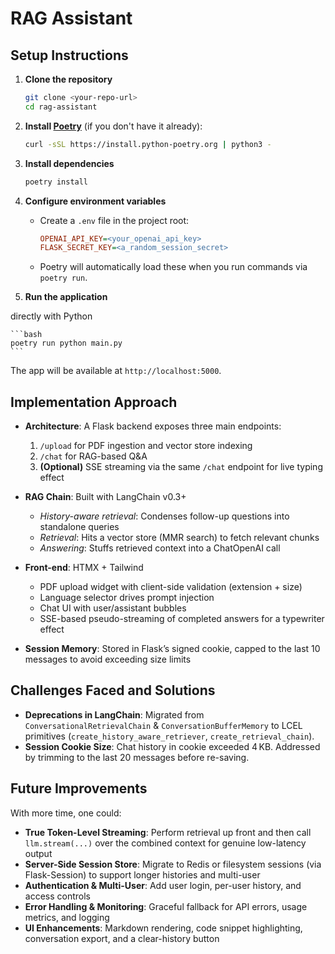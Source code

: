 # RAG Assistant

## Setup Instructions

1. **Clone the repository**

   ```bash
   git clone <your-repo-url>
   cd rag-assistant
   ```

2. **Install [Poetry](https://python-poetry.org/)** (if you don't have it already):

   ```bash
   curl -sSL https://install.python-poetry.org | python3 -
   ```

3. **Install dependencies**

   ```bash
   poetry install
   ```

4. **Configure environment variables**

   * Create a `.env` file in the project root:

     ```ini
     OPENAI_API_KEY=<your_openai_api_key>
     FLASK_SECRET_KEY=<a_random_session_secret>
     ```
   * Poetry will automatically load these when you run commands via `poetry run`.

5. **Run the application**

directly with Python

    ```bash
    poetry run python main.py
    ```

The app will be available at `http://localhost:5000`.

## Implementation Approach

* **Architecture**: A Flask backend exposes three main endpoints:

  1. `/upload` for PDF ingestion and vector store indexing
  2. `/chat` for RAG-based Q\&A
  3. **(Optional)** SSE streaming via the same `/chat` endpoint for live typing effect
* **RAG Chain**: Built with LangChain v0.3+

  * *History-aware retrieval*: Condenses follow-up questions into standalone queries
  * *Retrieval*: Hits a vector store (MMR search) to fetch relevant chunks
  * *Answering*: Stuffs retrieved context into a ChatOpenAI call
* **Front-end**: HTMX + Tailwind

  * PDF upload widget with client-side validation (extension + size)
  * Language selector drives prompt injection
  * Chat UI with user/assistant bubbles
  * SSE-based pseudo-streaming of completed answers for a typewriter effect
* **Session Memory**: Stored in Flask’s signed cookie, capped to the last 10 messages to avoid exceeding size limits

## Challenges Faced and Solutions

* **Deprecations in LangChain**: Migrated from `ConversationalRetrievalChain` & `ConversationBufferMemory` to LCEL primitives (`create_history_aware_retriever`, `create_retrieval_chain`).
* **Session Cookie Size**: Chat history in cookie exceeded 4 KB. Addressed by trimming to the last 20 messages before re-saving.


## Future Improvements

With more time, one could:

* **True Token-Level Streaming**: Perform retrieval up front and then call `llm.stream(...)` over the combined context for genuine low-latency output
* **Server-Side Session Store**: Migrate to Redis or filesystem sessions (via Flask-Session) to support longer histories and multi-user
* **Authentication & Multi-User**: Add user login, per-user history, and access controls
* **Error Handling & Monitoring**: Graceful fallback for API errors, usage metrics, and logging
* **UI Enhancements**: Markdown rendering, code snippet highlighting, conversation export, and a clear-history button
